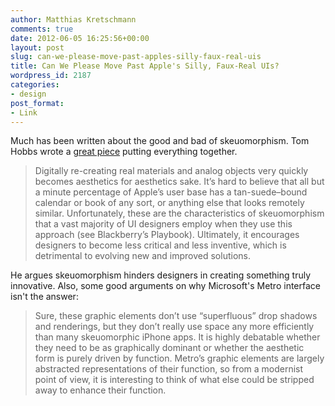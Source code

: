```yaml
---
author: Matthias Kretschmann
comments: true
date: 2012-06-05 16:25:56+00:00
layout: post
slug: can-we-please-move-past-apples-silly-faux-real-uis
title: Can We Please Move Past Apple's Silly, Faux-Real UIs?
wordpress_id: 2187
categories:
- design
post_format:
- Link
---
```


Much has been written about the good and bad of skeuomorphism. Tom Hobbs wrote a [great piece](http://www.fastcodesign.com/1669879/can-we-please-move-past-apples-silly-faux-real-uis) putting everything together.



> Digitally re-creating real materials and analog objects very quickly becomes aesthetics for aesthetics sake. It’s hard to believe that all but a minute percentage of Apple’s user base has a tan-suede–bound calendar or book of any sort, or anything else that looks remotely similar. Unfortunately, these are the characteristics of skeuomorphism that a vast majority of UI designers employ when they use this approach (see Blackberry’s Playbook). Ultimately, it encourages designers to become less critical and less inventive, which is detrimental to evolving new and improved solutions.



He argues skeuomorphism hinders designers in creating something truly innovative. Also, some good arguments on why Microsoft's Metro interface isn't the answer:



> Sure, these graphic elements don’t use “superfluous” drop shadows and renderings, but they don’t really use space any more efficiently than many skeuomorphic iPhone apps. It is highly debatable whether they need to be as graphically dominant or whether the aesthetic form is purely driven by function. Metro’s graphic elements are largely abstracted representations of their function, so from a modernist point of view, it is interesting to think of what else could be stripped away to enhance their function.




